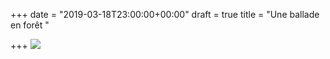 +++
date = "2019-03-18T23:00:00+00:00"
draft = true
title = "Une ballade en forêt "

+++
![](https://cdn.pixabay.com/photo/2015/09/09/16/05/forest-931706_960_720.jpg)
